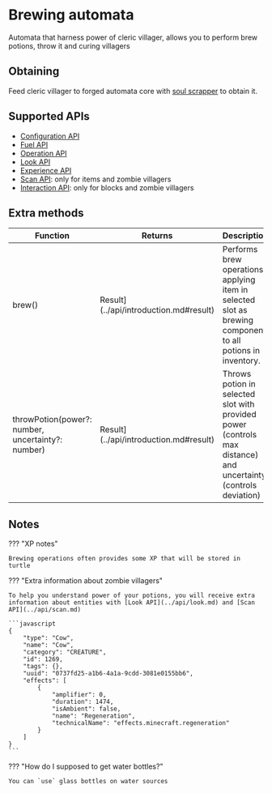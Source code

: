 # Brewing automata

Automata that harness power of cleric villager, allows you to perform brew potions, throw it and curing villagers

## Obtaining

Feed cleric villager to forged automata core with [soul scrapper](../miscellaneous/soul_scrapper.md) to obtain it.

## Supported APIs

- [Configuration API](../api/configuration.md)
- [Fuel API](../api/fuel.md)
- [Operation API](../api/operation.md)
- [Look API](../api/look.md)
- [Experience API](../api/experience.md)
- [Scan API](../api/scan.md): only for items and zombie villagers
- [Interaction API](../api/interaction.md): only for blocks and zombie villagers

## Extra methods

| Function                                          | Returns | Description                                                                                                     |
|---------------------------------------------------|---------|-----------------------------------------------------------------------------------------------------------------|
| brew()                                            | Result](../api/introduction.md#result)  | Performs brew operations, applying item in selected slot as brewing component to all potions in inventory.      |
| throwPotion(power?: number, uncertainty?: number) | Result](../api/introduction.md#result)  | Throws potion in selected slot with provided power (controls max distance) and uncertainty (controls deviation) |

## Notes

??? "XP notes"

    Brewing operations often provides some XP that will be stored in turtle

??? "Extra information about zombie villagers"

    To help you understand power of your potions, you will receive extra information about entities with [Look API](../api/look.md) and [Scan API](../api/scan.md)

    ```javascript
    {
        "type": "Cow",
        "name": "Cow",
        "category": "CREATURE",
        "id": 1269,
        "tags": {},
        "uuid": "0737fd25-a1b6-4a1a-9cdd-3081e0155bb6",
        "effects": [
            {
                "amplifier": 0,
                "duration": 1474,
                "isAmbient": false,
                "name": "Regeneration",
                "technicalName": "effects.minecraft.regeneration"
            }
        ]
    }
    ```

??? "How do I supposed to get water bottles?"

    You can `use` glass bottles on water sources
